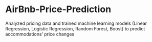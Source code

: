 # AirBnb-Price-Prediction

Analyzed pricing data and trained machine learning models (Linear Regression, Logistic Regression, Random Forest, Boost) to predict accommodations’ price changes
